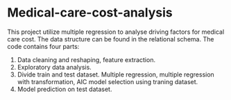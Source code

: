 # Medical-care-cost-analysis
This project utilize multiple regression to analyse driving factors for medical care cost. 
The data structure can be found in the relational schema. 
The code contains four parts:
1. Data cleaning and reshaping, feature extraction.
2. Exploratory data analysis.
3. Divide train and test dataset. Multiple regression, multiple regression with transformation, AIC model selection using traning dataset.
4. Model prediction on test dataset. 
